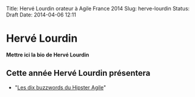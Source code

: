Title: Hervé Lourdin orateur à Agile France 2014 
Slug: herve-lourdin
Status: Draft
Date: 2014-04-06 12:11

# Hervé Lourdin

**Mettre ici la bio de Hervé Lourdin**
## Cette année Hervé Lourdin présentera

* "[Les dix buzzwords du Hipster Agile](../sessions/les-dix-buzzwords-du-hipster-agile.html)"


